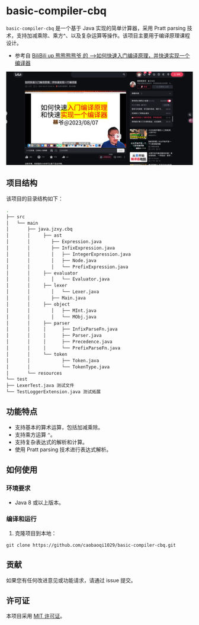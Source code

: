 # basic-compiler-cbq

`basic-compiler-cbq` 是一个基于 Java 实现的简单计算器，采用 Pratt parsing 技术，支持加减乘除、乘方^、以及复杂运算等操作。该项目主要用于编译原理课程设计。

- 参考自 [BiliBili up 熊熊熊熊爷 的 -->如何快速入门编译原理，并快速实现一个编译器](https://www.bilibili.com/video/BV16h4y1F7FM/?spm_id_from=..search-card.all.click&vd_source=9071a50b607525e6db8ba7b49bc960f5)

![2024-03-20 18-02-23.png](assets%2F2024-03-20%2018-02-23.png)

## 项目结构

该项目的目录结构如下：

```sh
.
├── src
│   └── main
│       ├── java.jzxy.cbq
│       │     ├── ast
│       │        ├── Expression.java 
│       │        ├── InfixExpression.java
│       │        │   ├── IntegerExpression.java
│       │        │   ├── Node.java
│       │        │   └── PrefixExpression.java
│       │     ├── evaluator
│       │        │   └── Evaluator.java
│       │     ├── lexer
│       │        │   └── Lexer.java
│       │        ├── Main.java
│       │     ├── object
│       │        │   ├── MInt.java
│       │        │   └── MObj.java
│       │     ├── parser
│       │     │      ├── InfixParseFn.java
│       │     │      ├── Parser.java
│       │     │      ├── Precedence.java
│       │     │      └── PrefixParseFn.java
│       │     └── token
│       │            ├── Token.java
│       │            └── TokenType.java 
│       └── resources
└── test
├── LexerTest.java 测试文件
└── TestLoggerExtension.java 测试拓展
```


## 功能特点

- 支持基本的算术运算，包括加减乘除。
- 支持乘方运算 `^`。
- 支持复杂表达式的解析和计算。
- 使用 Pratt parsing 技术进行表达式解析。

## 如何使用

### 环境要求

- Java 8 或以上版本。

### 编译和运行

1. 克隆项目到本地：

```shell
git clone https://github.com/caobaoqi1029/basic-compiler-cbq.git
```


## 贡献

如果您有任何改进意见或功能请求，请通过 issue 提交。

## 许可证

本项目采用 [MIT 许可证](LICENSE)。

